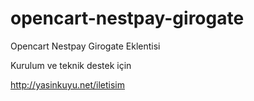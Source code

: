 # opencart-nestpay-girogate
Opencart Nestpay Girogate Eklentisi

Kurulum ve teknik destek için

http://yasinkuyu.net/iletisim
